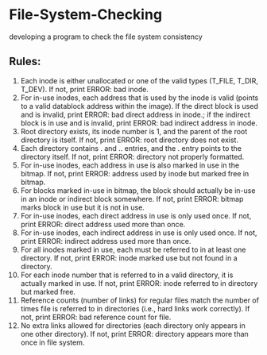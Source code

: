 # File-System-Checking
developing a program to check the file system consistency


Rules:
--------------------------------------------------------------------------
1. Each inode is either unallocated or one of the valid types (T_FILE, T_DIR, T_DEV). If not, print ERROR: bad inode.
2. For in-use inodes, each address that is used by the inode is valid (points to a valid datablock address within the image). If the direct block is used and is invalid, print ERROR: bad direct address in inode.; if the indirect block is in use and is invalid, print ERROR: bad indirect address in inode.
3. Root directory exists, its inode number is 1, and the parent of the root directory is itself. If not, print ERROR: root directory does not exist.
4. Each directory contains . and .. entries, and the . entry points to the directory itself. If not, print ERROR: directory not properly formatted.
5. For in-use inodes, each address in use is also marked in use in the bitmap. If not, print ERROR: address used by inode but marked free in bitmap.
6. For blocks marked in-use in bitmap, the block should actually be in-use in an inode or indirect block somewhere. If not, print ERROR: bitmap marks block in use but it is not in use.
7. For in-use inodes, each direct address in use is only used once. If not, print ERROR: direct address used more than once.
8. For in-use inodes, each indirect address in use is only used once. If not, print ERROR: indirect address used more than once.
9. For all inodes marked in use, each must be referred to in at least one directory. If not, print ERROR: inode marked use but not found in a directory.
10. For each inode number that is referred to in a valid directory, it is actually marked in use. If not, print ERROR: inode referred to in directory but marked free.
11. Reference counts (number of links) for regular files match the number of times file is referred to in directories (i.e., hard links work correctly). If not, print ERROR: bad reference count for file.
12. No extra links allowed for directories (each directory only appears in one other
directory). If not, print ERROR: directory appears more than once in file system.
